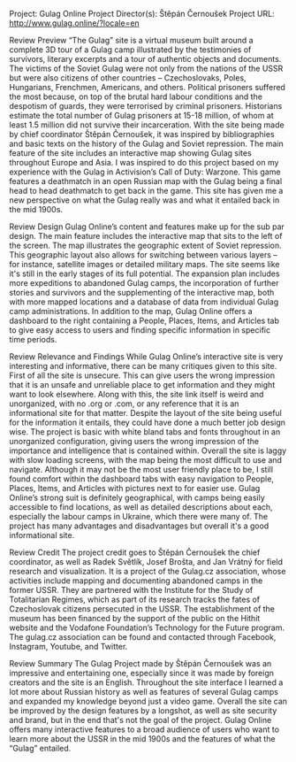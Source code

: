 Project: Gulag Online 
Project Director(s): Štěpán Černoušek
Project URL: http://www.gulag.online/?locale=en

Review Preview
“The Gulag” site is a virtual museum built around a complete 3D tour of a Gulag camp illustrated by the testimonies of survivors, literary excerpts and a tour of authentic objects and documents.  The victims of the Soviet Gulag were not only from the nations of the USSR but were also citizens of other countries – Czechoslovaks, Poles, Hungarians, Frenchmen, Americans, and others. Political prisoners suffered the most because, on top of the brutal hard labour conditions and the despotism of guards, they were terrorised by criminal prisoners. Historians estimate the total number of Gulag prisoners at 15-18 million, of whom at least 1.5 million did not survive their incarceration. With the site being made by chief coordinator Štěpán Černoušek, it was inspired by bibliographies and basic texts on the history of the Gulag and Soviet repression. The main feature of the site includes an interactive map showing Gulag sites throughout Europe and Asia. I was inspired to do this project based on my experience with the Gulag in Activision’s Call of Duty: Warzone. This game features a deathmatch in an open Russian map with the Gulag being a final head to head deathmatch to get back in the game. This site has given me a new perspective on what the Gulag really was and what it entailed back in the mid 1900s.

 
 
 Review Design
Gulag Online’s content and features make up for the sub par design. The main feature includes the interactive map that sits to the left of the screen. The map illustrates the geographic extent of Soviet repression. This geographic layout also allows for switching between various layers – for instance, satellite images or detailed military maps. The site seems like it's still in the early stages of its full potential. The expansion plan includes more expeditions to abandoned Gulag camps, the incorporation of further stories and survivors and the supplementing of the interactive map, both with more mapped locations and a database of data from individual Gulag camp administrations. In addition to the map, Gulag Online offers a dashboard to the right containing a People, Places, Items, and Articles tab to give easy access to users and finding specific information in specific time periods. 
 
 Review Relevance and Findings
While Gulag Online’s interactive site is very interesting and informative, there can be many critiques given to this site. First of all the site is unsecure. This can give users the wrong impression that it is an unsafe and unreliable place to get information and they might want to look elsewhere. Along with this, the site link itself is weird and unorganized, with no .org or .com, or any reference that it is an informational site for that matter. Despite the layout of the site being useful for the information it entails, they could have done a much better job design wise. The project is basic with white bland tabs and fonts throughout in an unorganized configuration, giving users the wrong impression of the importance and intelligence that is contained within. Overall the site is laggy with slow loading screens, with the map being the most difficult to use and navigate. Although it may not be the most user friendly place to be, I still found comfort within the dashboard tabs with easy navigation to People, Places, Items, and Articles with pictures next to for easier use. Gulag Online’s strong suit is definitely geographical, with camps being easily accessible to find locations, as well as detailed descriptions about each, especially the labour camps in Ukraine, which there were many of. The project has many advantages and disadvantages but overall it's a good informational site. 


 
Review Credit
The project credit goes to Štěpán Černoušek the chief coordinator, as well as Radek Světlík, Josef Brošta, and Jan Vrátný for field research and visualization.  It is a project of the Gulag.cz association, whose activities include mapping and documenting abandoned camps in the former USSR. They are partnered with the Institute for the Study of Totalitarian Regimes, which as part of its research tracks the fates of Czechoslovak citizens persecuted in the USSR. The establishment of the museum has been financed by the support of the public on the Hithit website and the Vodafone Foundation’s Technology for the Future program. The gulag.cz association can be found and contacted through Facebook, Instagram, Youtube, and Twitter. 
 
Review Summary
The Gulag Project made by Štěpán Černoušek was an impressive and entertaining one, especially since it was made by foreign creators and the site is an English. Throughout the site interface I learned a lot more about Russian history as well as features of several Gulag camps and expanded my knowledge beyond just a video game. Overall the site can be improved by the design features by a longshot, as well as site security and brand, but in the end that's not the goal of the project. Gulag Online offers many interactive features to a broad audience of users who want to learn more about the USSR in the mid 1900s and the features of what the “Gulag” entailed.

